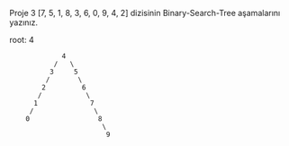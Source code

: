 Proje 3
[7, 5, 1, 8, 3, 6, 0, 9, 4, 2] dizisinin Binary-Search-Tree aşamalarını yazınız.

root: 4

                 4
               /   \
              3     5
             /       \
            2         6
           /           \
          1             7
         /               \
        0                 8
                           \
                            9

